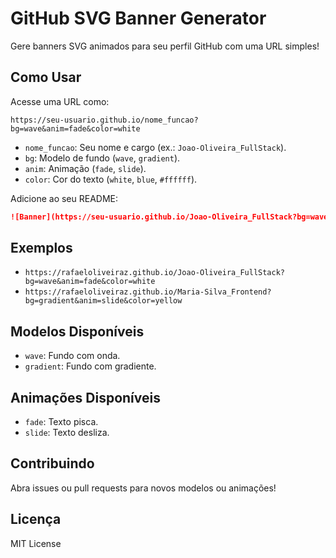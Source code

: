# GitHub SVG Banner Generator

Gere banners SVG animados para seu perfil GitHub com uma URL simples!

## Como Usar
Acesse uma URL como:
```
https://seu-usuario.github.io/nome_funcao?bg=wave&anim=fade&color=white
```
- `nome_funcao`: Seu nome e cargo (ex.: `Joao-Oliveira_FullStack`).
- `bg`: Modelo de fundo (`wave`, `gradient`).
- `anim`: Animação (`fade`, `slide`).
- `color`: Cor do texto (`white`, `blue`, `#ffffff`).

Adicione ao seu README:
```markdown
![Banner](https://seu-usuario.github.io/Joao-Oliveira_FullStack?bg=wave&anim=fade&color=white)
```

## Exemplos
- `https://rafaeloliveiraz.github.io/Joao-Oliveira_FullStack?bg=wave&anim=fade&color=white`
- `https://rafaeloliveiraz.github.io/Maria-Silva_Frontend?bg=gradient&anim=slide&color=yellow`

## Modelos Disponíveis
- `wave`: Fundo com onda.
- `gradient`: Fundo com gradiente.

## Animações Disponíveis
- `fade`: Texto pisca.
- `slide`: Texto desliza.

## Contribuindo
Abra issues ou pull requests para novos modelos ou animações!

## Licença
MIT License
